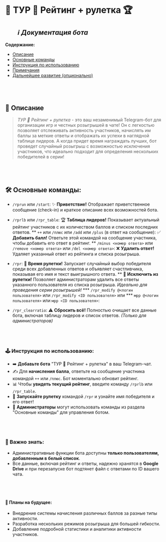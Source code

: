 # 🌟 ТУР 🤖 Рейтинг + рулетка 🏆
‎ ‎ ‎ ‎ ‎ ‎ ‎ ‎ _ℹ︎ Документация бота_
‎ 
---

**Содержание:**

* [Описание](#описание)
* [Основные команды](#%EF%83%A9%EF%B8%8F-основные-команды)
* [Инструкция по использованию](#%F0%9F%93%96-инструкция-по-использованию)
* [Примечания](#%F0%9F%93%8E-примечания)
* [Дальнейшее развитие (опционально)](#%E2%9C%A8-дальнейшее-развитие-опционально)

‎ 
---

## 📜 Описание

> *ТУР 🤖 Рейтинг + рулетка* - это ваш незаменимый Telegram-бот для организации игр и честных розыгрышей в чате!
> Он с легкостью позволяет отслеживать активность участников, начислять им баллы за меткие ответы и отображать их успехи в наглядной таблице лидеров.
> А когда придет время награждать лучших, бот проведет случайный розыгрыш с возможностью исключения участников, что идеально подходит для определения нескольких победителей в серии!

‎ 
---

## 🛠️ Основные команды:

* `/rprun` или `/start`:  ✨ **Приветствие!** Отображает приветственное сообщение (check-in) и краткое описание всех возможностей бота.

* `/rprlb` или `/rpr_table`:  🏆 **Таблица лидеров!** Показывает актуальный рейтинг участников с их количеством баллов и списком последних ответов.
** `++` или `/плюс` или `/add` или `/plus` (в ответ на сообщение):  ✅ **Добавить балл!** Ответьте этой командой на сообщение участника, чтобы добавить его ответ в рейтинг.
**  `/minus <номер ответа>` или `/remove <номер ответа>` или `/del <номер ответа>`:  ❌ **Удалить ответ!** Удаляет указанный ответ из рейтинга и списка розыгрыша.
  
* `/rpr`:  🎉 **Время рулетки!** Запускает случайный выбор победителя среди всех добавленных ответов и объявляет счастливчика, показывая его имя и текст выигрышного ответа.
 ** 🚫 **Исключить из рулетки!** Позволяет администраторам удалить все ответы указанного пользователя из списка розыгрыша. _Идеально для проведения серии розыгрышей!_
  *** `/rpr_modify @<логин пользователя>` или `/rpr_modify <ID пользователя>` или
  ***  `мрр @<логин пользователя>` или `мрр <ID пользователя>`:  

* `/rpr_clearratio`:  ⚠️ **Сбросить всё!** Полностью очищает все данные бота, включая таблицу лидеров и список ответов. _(Только для администраторов)_

‎ 
---

### 🕹️ Инструкция по использованию:

- ➡️ **Добавьте бота** "ТУР 🤖 Рейтинг + рулетка" в ваш Telegram-чат.
- ✍️ Для **начисления балла**, ответьте на сообщение участника командой `++` или `/плюс`. Бот моментально обновит рейтинг.
- 📊 Чтобы **увидеть текущий рейтинг**, введите команду `/rprlb` или `/rpr_table`.
- 🎰 **Запускайте рулетку** командой `/rpr` и узнайте имя победителя и его ответ!
- 🔑 **Администраторы** могут использовать команды из раздела "Основные команды" для управления ботом.

‎ 
---

### 📌 Важно знать:

* Административные функции бота доступны **только пользователям, добавленным в белый список**.
* Все данные, включая рейтинг и ответы, надежно хранятся в **Google Drive** и при перезапуске бот подтянет файл с ответами по ID вашего чата.

‎ 
---

#### 🚀 Планы на будущее:

* Внедрение системы начисления различных баллов за разные типы активности.
* Разработка нескольких режимов розыгрыша для большей гибкости.
* Добавление подробной статистики и аналитики активности участников.
  
‎ 
---
